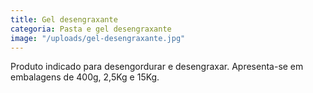 ```yaml
---
title: Gel desengraxante
categoria: Pasta e gel desengraxante
image: "/uploads/gel-desengraxante.jpg"
---
```


Produto indicado para desengordurar e desengraxar. Apresenta-se em embalagens de 400g, 2,5Kg e 15Kg.
